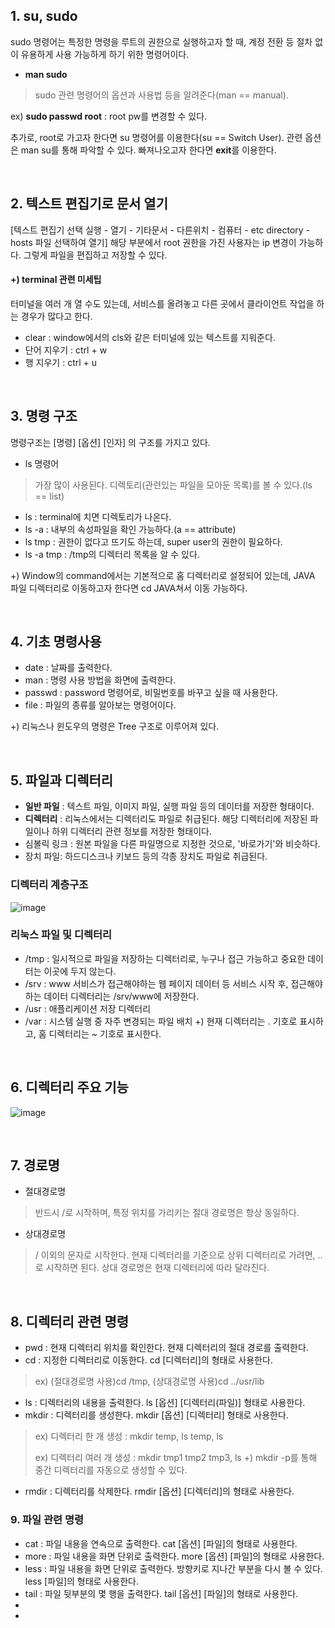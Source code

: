 ## 1. su, sudo
sudo 명령어는 특정한 명령을 루트의 권한으로 실행하고자 할 때, 계정 전환 등 절차 없이 유용하게 사용 가능하게 하기 위한 명령어이다.

- **man sudo** <br>
>sudo 관련 명령어의 옵션과 사용법 등을 알려준다(man == manual).
>
ex) **sudo passwd root** : root pw를 변경할 수 있다.

추가로, root로 가고자 한다면 su 명령어를 이용한다(su == Switch User). 관련 옵션은 man su를 통해 파악할 수 있다.
빠져나오고자 한다면 **exit**를 이용한다.

<br>

## 2. 텍스트 편집기로 문서 열기
[텍스트 편집기 선택 실행 - 열기 - 기타문서 - 다른위치 - 컴퓨터 - etc directory - hosts 파일 선택하여 열기]
해당 부분에서 root 권한을 가진 사용자는 ip 변경이 가능하다. 그렇게 파일을 편집하고 저장할 수 있다.

#### +) terminal 관련 미세팁
터미널을 여러 개 열 수도 있는데, 서비스를 올려놓고 다른 곳에서 클라이언트 작업을 하는 경우가 많다고 한다.

- clear : window에서의 cls와 같은 터미널에 있는 텍스트를 지워준다.
- 단어 지우기 : ctrl + w
- 행 지우기 : ctrl + u

<br>

## 3. 명령 구조
명령구조는 [명령] [옵션] [인자] 의 구조를 가지고 있다.

- ls 명령어
> 가장 많이 사용된다. 디렉토리(관련있는 파일을 모아둔 목록)를 볼 수 있다.(ls == list)
> 
- ls : terminal에 치면 디렉토리가 나온다.
- ls -a : 내부의 속성파일을 확인 가능하다.(a == attribute)
- ls tmp : 권한이 없다고 뜨기도 하는데, super user의 권한이 필요하다.
- ls -a tmp : /tmp의 디렉터리 목록을 알 수 있다.

+) Window의 command에서는 기본적으로 홈 디렉터리로 설정되어 있는데, JAVA 파일 디렉터리로 이동하고자 한다면
cd JAVA쳐서 이동 가능하다.

<br>

## 4. 기초 명령사용
- date : 날짜를 출력한다.
- man : 명령 사용 방법을 화면에 출력한다.
- passwd : password 명령어로, 비밀번호를 바꾸고 싶을 때 사용한다.
- file : 파일의 종류를 알아보는 명령어이다.
  
+) 리눅스나 윈도우의 명령은 Tree 구조로 이루어져 있다.

<br>

## 5. 파일과 디렉터리
- **일반 파일** : 텍스트 파일, 이미지 파일, 실행 파일 등의 데이터를 저장한 형태이다.
- **디렉터리** : 리눅스에서는 디렉터리도 파일로 취급된다. 해당 디렉터리에 저장된 파일이나 하위 디렉터리 관련 정보를 저장한 형태이다.
- 심볼릭 링크 : 원본 파일을 다른 파일명으로 지정한 것으로, '바로가기'와 비슷하다.
- 장치 파일: 하드디스크나 키보드 등의 각종 장치도 파일로 취급된다.

### 디렉터리 계층구조
![image](https://github.com/sonyrainy/TIL/assets/91364766/bde21e1e-e99e-4889-a6e9-d620dd66d9e6)

### 리눅스 파일 및 디렉터리
- /tmp : 일시적으로 파일을 저장하는 디렉터리로, 누구나 접근 가능하고 중요한 데이터는 이곳에 두지 않는다.
- /srv : www 서비스가 접근해야하는 웹 페이지 데이터 등 서비스 시작 후, 접근해야 하는 데이터 디렉터리는 /srv/www에 저장한다.
- /usr : 애플리케이션 저장 디렉터리
- /var : 시스템 실행 중 자주 변경되는 파일 배치
+) 현재 디렉터리는 . 기호로 표시하고, 홈 디렉터리는 ~ 기호로 표시한다.

<br>

## 6. 디렉터리 주요 기능
![image](https://github.com/sonyrainy/TIL/assets/91364766/1a612ae3-3018-4f59-8c7f-0a133cbe0439)

<br>

## 7. 경로명
- 절대경로명
> 반드시 /로 시작하며, 특정 위치를 가리키는 절대 경로명은 항상 동일하다.
- 상대경로명
> / 이외의 문자로 시작한다. 현재 디렉터리를 기준으로 상위 디렉터리로 가려면, ..로 시작하면 된다.
> 상대 경로명은 현재 디렉터리에 따라 달라진다.

<br>

## 8. 디렉터리 관련 명령
- pwd : 현재 디렉터리 위치를 확인한다. 현재 디렉터리의 절대 경로를 출력한다.
- cd : 지정한 디렉터리로 이동한다. cd [디렉터리]의 형태로 사용한다.
> ex) (절대경로명 사용)cd /tmp, (상대경로명 사용)cd ../usr/lib
- ls : 디렉터리의 내용을 출력한다. ls [옵션] [디렉터리(파일)] 형태로 사용한다.
- mkdir : 디렉터리를 생성한다. mkdir [옵션] [디렉터리] 형태로 사용한다.
> ex) 디렉터리 한 개 생성 : mkdir temp, ls temp, ls
> 
> ex) 디렉터리 여러 개 생성 : mkdir tmp1 tmp2 tmp3, ls
+) mkdir -p를 통해 중간 디렉터리를 자동으로 생성할 수 있다.
- rmdir : 디렉터리를 삭제한다. rmdir [옵션] [디렉터리]의 형태로 사용한다.

### 9. 파일 관련 명령
- cat : 파일 내용을 연속으로 출력한다. cat [옵션] [파일]의 형태로 사용한다.
- more : 파일 내용을 화면 단위로 출력한다. more [옵션] [파일]의 형태로 사용한다.
- less : 파일 내용을 화면 단위로 출력한다. 방향키로 지나간 부분을 다시 볼 수 있다. less [파일]의 형태로 사용한다.
- tail : 파일 뒷부분의 몇 행을 출력한다. tail [옵션] [파일]의 형태로 사용한다.
- 
- 

